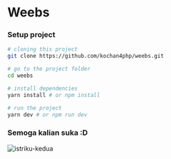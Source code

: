 # Weebs

### Setup project

```bash
# cloning this project
git clone https://github.com/kochan4php/weebs.git

# go to the project folder
cd weebs

# install dependencies
yarn install # or npm install

# run the project
yarn dev # or npm run dev
```

### Semoga kalian suka :D
![istriku-kedua](https://user-images.githubusercontent.com/69864986/175756033-76a7460c-f1d3-4890-9e82-7e372fa7c90f.gif)
